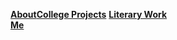 <html>
<head><title>Tantreshwar Kumar</title></head>
<body>
<style>
body {
  background-image: url('New.jpg');
  background-repeat: no-repeat;
  background-attachment: fixed;
  background-size: 100% 100%;
}

.button{
	background-color: #909497;
    border: none;
    color: white;
    padding: 5px 2px;
    text-align: center;
    text-decoration: none;
    display: inline-block;
    font-size: 16px;
    margin-left: 11.3%;
    margin-right: 11.3%;
	border-radius: 8px;
    width: 10%;
}
</style>
<div>
	<a href="About Me.html" class="button Home" style="float:left"><b>About</br> Me</b></a>
	<a href="College Projects.html" class="button College" style="float:center"><b>College Projects</b></a>
	<a href="Literary Work.html" class="button Literat" style="float:rïght"><b>Literary Work</b></a>
</div>
</body>
</html>
